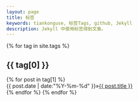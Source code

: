 ```yaml
---
layout: page
title: 标签
keywords: tiankonguse, 标签Tags, github, Jekyll
description: Jekyll 中使用标签得到文章。
---
```


<div>
  {% for tag in site.tags %}
    <div id="{{ tag[0] }}"><h2>{{ tag[0] }}</h2></div>
    {% for post in tag[1] %}  
    <div><span>{{ post.date | date:"%Y-%m-%d" }}</span>&raquo;<a href="{{ post.url }}">{{ post.title }}</a></div>
    {% endfor %} 
  {% endfor %}
</div>